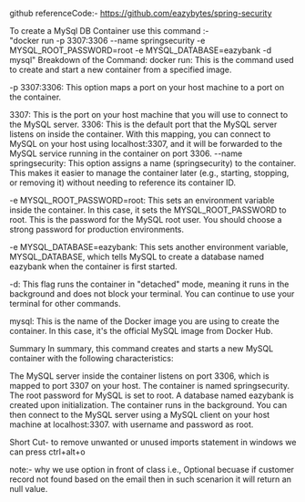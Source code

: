 github referenceCode:- https://github.com/eazybytes/spring-security

To create a MySql DB Container use this command :-  
"docker run -p 3307:3306 --name springsecurity -e MYSQL_ROOT_PASSWORD=root -e MYSQL_DATABASE=eazybank -d mysql"
Breakdown of the Command:
docker run: This is the command used to create and start a new container from a specified image.

-p 3307:3306: This option maps a port on your host machine to a port on the container.

3307: This is the port on your host machine that you will use to connect to the MySQL server.
3306: This is the default port that the MySQL server listens on inside the container.
With this mapping, you can connect to MySQL on your host using localhost:3307, and it will be forwarded to the MySQL service running in the container on port 3306.
--name springsecurity: This option assigns a name (springsecurity) to the container. This makes it easier to manage the container later (e.g., starting, stopping, or removing it) without needing to reference its container ID.

-e MYSQL_ROOT_PASSWORD=root: This sets an environment variable inside the container. In this case, it sets the MYSQL_ROOT_PASSWORD to root. This is the password for the MySQL root user. You should choose a strong password for production environments.

-e MYSQL_DATABASE=eazybank: This sets another environment variable, MYSQL_DATABASE, which tells MySQL to create a database named eazybank when the container is first started.

-d: This flag runs the container in "detached" mode, meaning it runs in the background and does not block your terminal. You can continue to use your terminal for other commands.

mysql: This is the name of the Docker image you are using to create the container. In this case, it's the official MySQL image from Docker Hub.

Summary
In summary, this command creates and starts a new MySQL container with the following characteristics:

The MySQL server inside the container listens on port 3306, which is mapped to port 3307 on your host.
The container is named springsecurity.
The root password for MySQL is set to root.
A database named eazybank is created upon initialization.
The container runs in the background.
You can then connect to the MySQL server using a MySQL client on your host machine at localhost:3307.
with username and password as root.


Short Cut- to remove unwanted or unused imports statement in windows we can press ctrl+alt+o


note:- why we use option in front of class i.e., Optional<Customer>  becuase if customer record not found based on the email then in such 
scenarion it will return an null value. 
